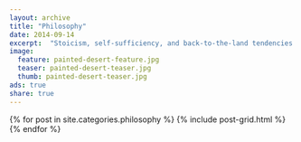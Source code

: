 ```yaml
---
layout: archive
title: "Philosophy"
date: 2014-09-14
excerpt:  "Stoicism, self-sufficiency, and back-to-the-land tendencies."
image:
  feature: painted-desert-feature.jpg
  teaser: painted-desert-teaser.jpg
  thumb: painted-desert-teaser.jpg
ads: true
share: true
---
```

<div class="tiles">
{% for post in site.categories.philosophy %}
  {% include post-grid.html %}
{% endfor %}
</div><!-- /.tiles -->